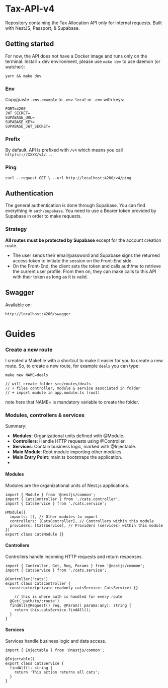 # Tax-API-v4

Repository containing the Tax Allocation API only for internal requests. Built with NestJS, Passport, & Supabase.


## Getting started
For now, the API does not have a Docker image and runs only on the terminal.
Install + dev environment, please use ``make dev`` to use daemon (or watcher):
```
yarn && make dev
```
### Env
Copy/paste ``.env.example`` to ``.env.local`` or ``.env`` with keys:
```
PORT=4200
JWT_SECRET=
SUPABASE_URL=
SUPABASE_KEY=
SUPABASE_JWT_SECRET=
```

### Prefix
By default, API is prefixed with ``/v4`` which means you call ``http(s)://XXXX/v4/...``

### Ping
```
curl --request GET \ --url http://localhost:4200/v4/ping
```

## Authentication
The general authentication is done through Supabase. You can find everything in ``auth/supabase``.
You need to use a Bearer token provided by Supabase in order to make requests.

### Strategy
**All routes must be protected by Supabase** except for the account creation route.
- The user sends their email/password and Supabase signs the returned access token to initiate the session on the Front-End side.
- On the Front-End, the client sets the token and calls auth/me to retrieve the current user profile. From then on, they can make calls to this API with their token as long as it is valid.


## Swagger
Available on:
```
http://localhost:4200/swagger
```
# Guides

### Create a new route

I created a Makefile with a shortcut to make it easier for you to create a new route.
So, to create a new route, for example ``deals`` you can type:
```
make new NAME=deals

// will create folder src/routes/deals
// + files controller, module & service associated in folder
// + import module in app.module.ts (root)
```

note here that NAME= is mandatory variable to create the folder.

### Modules, controllers & services

Summary:
- **Modules**: Organizational units defined with @Module.
- **Controllers**: Handle HTTP requests using @Controller.
- **Services**: Contain business logic, marked with @Injectable.
- **Main Module**: Root module importing other modules.
- **Main Entry Point**: main.ts bootstraps the application.
- 
#### Modules
Modules are the organizational units of Nest.js applications.
```
import { Module } from '@nestjs/common';
import { CatsController } from './cats.controller';
import { CatsService } from './cats.service';

@Module({
  imports: [], // Other modules to import
  controllers: [CatsController], // Controllers within this module
  providers: [CatsService], // Providers (services) within this module
})
export class CatsModule {}
```
#### Controllers
Controllers handle incoming HTTP requests and return responses.
```
import { Controller, Get, Req, Params } from '@nestjs/common';
import { CatsService } from './cats.service';

@Controller('cats')
export class CatsController {
  constructor(private readonly catsService: CatsService) {}

    // this is where auth is handled for every route
  @Get('path/to/:route')
  findAll(@Request() req, @Param() params:any): string {
    return this.catsService.findAll();
  }
}
```
#### Services
Services handle business logic and data access.
```
import { Injectable } from '@nestjs/common';

@Injectable()
export class CatsService {
  findAll(): string {
    return 'This action returns all cats';
  }
}
```
